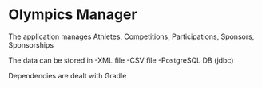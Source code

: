 # Olympics Manager

The application manages Athletes, Competitions, Participations, Sponsors, Sponsorships

The data can be stored in
                          -XML file
                          -CSV file
                          -PostgreSQL DB (jdbc)

Dependencies are dealt with Gradle
